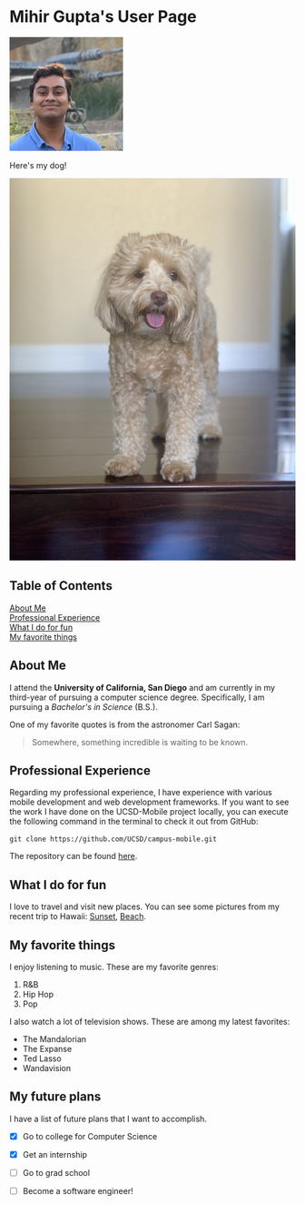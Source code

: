 # Mihir Gupta's User Page

![](assets/img/0.jpeg)

Here's my dog!

![](assets/img/sammy.jpg)

## Table of Contents
[About Me](#about-me)\
[Professional Experience](#professional-experience)\
[What I do for fun](#what-i-do-for-fun)\
[My favorite things](#my-favorite-things)


## About Me

I attend the **University of California, San Diego** and am currently in my third-year of pursuing a computer science degree. Specifically, I am pursuing a *Bachelor's in Science* (B.S.).

One of my favorite quotes is from the astronomer Carl Sagan:
> Somewhere, something incredible is waiting to be known.

## Professional Experience

Regarding my professional experience, I have experience with various mobile development and web development frameworks. If you want to see the work I have done on the UCSD-Mobile project locally, you can execute the following command in the terminal to check it out from GitHub:

```
git clone https://github.com/UCSD/campus-mobile.git
```

The repository can be found [here](https://github.com/UCSD/campus-mobile.git).


## What I do for fun

I love to travel and visit new places. You can see some pictures from my recent trip to Hawaii: [Sunset](assets/hawaii/IMG_9423.HEIC), [Beach](http://mihirgupta.dev/cse110-lab1/assets/hawaii/IMG_9362.HEIC).

## My favorite things

I enjoy listening to music. These are my favorite genres:

1. R&B
2. Hip Hop
3. Pop
   
I also watch a lot of television shows. These are among my latest favorites:

- The Mandalorian
- The Expanse
- Ted Lasso
- Wandavision

## My future plans

I have a list of future plans that I want to accomplish. 

- [X] Go to college for Computer Science
- [X] Get an internship
- [ ] Go to grad school
- [ ] Become a software engineer!


